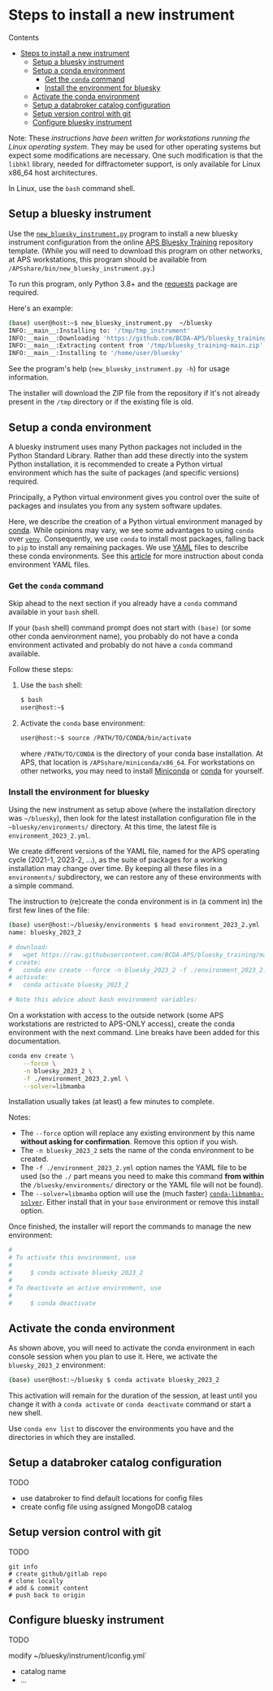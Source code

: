 # Steps to install a new instrument

Contents

- [Steps to install a new instrument](#steps-to-install-a-new-instrument)
  - [Setup a bluesky instrument](#setup-a-bluesky-instrument)
  - [Setup a conda environment](#setup-a-conda-environment)
    - [Get the `conda` command](#get-the-conda-command)
    - [Install the environment for bluesky](#install-the-environment-for-bluesky)
  - [Activate the conda environment](#activate-the-conda-environment)
  - [Setup a databroker catalog configuration](#setup-a-databroker-catalog-configuration)
  - [Setup version control with git](#setup-version-control-with-git)
  - [Configure bluesky instrument](#configure-bluesky-instrument)

Note:  These *instructions have been written for workstations running the
Linux operating system*.  They may be used for other operating systems but
expect some modifications are necessary.  One such modification is that the
`libhkl` library, needed for diffractometer support, is only available for Linux
x86_64 host architectures.

In Linux, use the `bash` command shell.

## Setup a bluesky instrument

Use the
[`new_bluesky_instrument.py`](https://github.com/BCDA-APS/bluesky_training/blob/main/resources/new_bluesky_instrument.py)
program to install a new bluesky instrument configuration from the online [APS
Bluesky Training](https://github.com/BCDA-APS/bluesky_training) repository
template.  (While you will need to download this program on other networks, at
APS workstations, this program should be available from
`/APSshare/bin/new_bluesky_instrument.py`.)

To run this program, only Python 3.8+ and the
[requests](https://docs.python-requests.org/en/latest/index.html) package are
required.

Here's an example:

```bash
(base) user@host:~$ new_bluesky_instrument.py  ~/bluesky
INFO:__main__:Installing to: '/tmp/tmp_instrument'
INFO:__main__:Downloading 'https://github.com/BCDA-APS/bluesky_training/archive/refs/heads/main.zip'
INFO:__main__:Extracting content from '/tmp/bluesky_training-main.zip'
INFO:__main__:Installing to '/home/user/bluesky'
```

See the program's help (`new_bluesky_instrument.py -h`) for usage information.

The installer will download the ZIP file from the repository if it's not already
present in the `/tmp` directory or if the existing file is old.

## Setup a conda environment

A bluesky instrument uses many Python packages not included in the Python
Standard Library.  Rather than add these directly into the system Python
installation, it is recommended to create a Python virtual environment which has
the suite of packages (and specific versions) required.

Principally, a Python virtual environment gives you control over the suite of
packages and insulates you from any system software updates.

Here, we describe the creation of a Python virtual environment managed by
[conda](https://docs.conda.io/projects/conda/en/latest/index.html).  While
opinions may vary, we see some advantages to using `conda` over
[`venv`](https://docs.python.org/3/library/venv.html).  Consequently, we use
`conda` to install most packages, falling back to `pip` to install any remaining
packages.  We use [YAML](https://yaml.org) files to describe these conda
environments.  See this
[article](https://medium.com/@balance1150/how-to-build-a-conda-environment-through-a-yaml-file-db185acf5d22)
for more instruction about conda environment YAML files.

### Get the `conda` command

Skip ahead to the next section if you already have a `conda` command available
in your `bash` shell.

If your (`bash` shell) command prompt does not start with `(base)` (or some
other conda aenvironment name), you probably do not have a conda environment
activated and probably do not have a `conda` command available.

Follow these steps:

1. Use the `bash` shell:

   ```bash
   $ bash
   user@host:~$
   ```

2. Activate the `conda` base environment:

   ```bash
   user@host:~$ source /PATH/TO/CONDA/bin/activate
   ```

   where `/PATH/TO/CONDA`  is the directory of your conda base installation.  At APS, that location is `/APSshare/miniconda/x86_64`.  For workstations on other networks, you may need to install [Miniconda](https://docs.conda.io/en/latest/miniconda.html) or [conda](https://docs.conda.io/projects/conda/en/latest/user-guide/install/index.html) for yourself.

### Install the environment for bluesky

Using the new instrument as setup above (where the installation directory was
`~/bluesky`), then look for the latest installation configuration file in the
`~bluesky/environments/` directory.  At this time, the latest file is
`environment_2023_2.yml`.

We create different versions of the YAML file, named for the APS operating cycle
(2021-1, 2023-2, ...), as the suite of packages for a working installation may
change over time.  By keeping all these files in a `environments/` subdirectory,
we can restore any of these environments with a simple command.

The instruction to (re)create the conda environment
is in (a comment in) the first few lines of the file:

```bash
(base) user@host:~/bluesky/environments $ head environment_2023_2.yml
name: bluesky_2023_2

# download:
#   wget https://raw.githubusercontent.com/BCDA-APS/bluesky_training/main/bluesky/environments/environment_2023_2.yml
# create:
#   conda env create --force -n bluesky_2023_2 -f ./environment_2023_2.yml --solver=libmamba
# activate:
#   conda activate bluesky_2023_2

# Note this advice about bash environment variables:
```

On a workstation with access to the outside network (some APS workstations are
restricted to APS-ONLY access), create the conda environment with the next
command.  Line breaks have been added for this documentation.

```bash
conda env create \
    --force \
    -n bluesky_2023_2 \
    -f ./environment_2023_2.yml \
    --solver=libmamba
```

Installation usually takes (at least) a few minutes to complete.

Notes:

- The `--force` option will replace any existing environment by this name
  **without asking for confirmation**.
  Remove this option if you wish.
- The `-n bluesky_2023_2` sets the name of the conda environment to be created.
- The `-f ./environment_2023_2.yml` option names the YAML file to be used (so
  the `./` part means you need to make this command **from within** the
  `/bluesky/environments/` directory or the YAML file will not be found).
- The `--solver=libmamba` option will use the (much faster)
  [`conda-libmamba-solver`](https://conda.github.io/conda-libmamba-solver/).
  Either install that in your `base` environment or remove this install option.


Once finished, the installer will report the commands to manage the new
environment:

```bash
#
# To activate this environment, use
#
#     $ conda activate bluesky_2023_2
#
# To deactivate an active environment, use
#
#     $ conda deactivate
```

## Activate the conda environment

As shown above, you will need to activate the conda environment in each console
session when you plan to use it.  Here, we activate the `bluesky_2023_2` environment:

```bash
(base) user@host:~/bluesky $ conda activate bluesky_2023_2
```

This activation will remain for the duration of the session, at least until you
change it with a `conda activate` or `conda deactivate` command or start a new
shell.

Use `conda env list` to discover the environments you have and the directories
in which they are installed.

## Setup a databroker catalog configuration

TODO

- use databroker to find default locations for config files
- create config file using assigned MongoDB catalog

## Setup version control with git

TODO

    git info
    # create github/gitlab repo
    # clone locally
    # add & commit content
    # push back to origin

## Configure bluesky instrument

TODO

modify ~/bluesky/instrument/iconfig.yml`

- catalog name
- ...
